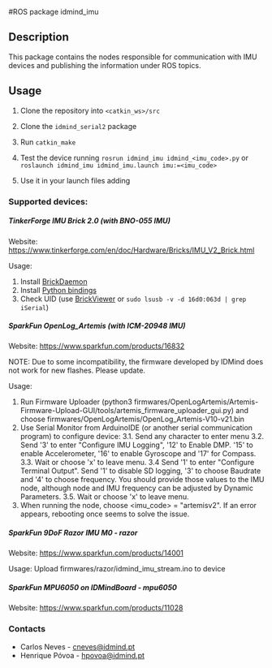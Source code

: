 #ROS package idmind_imu

## Description
This package contains the nodes responsible for communication with IMU devices and publishing the information under ROS topics.

## Usage
1. Clone the repository into `<catkin_ws>/src`
2. Clone the `idmind_serial2` package
3. Run `catkin_make`
4. Test the device running `rosrun idmind_imu idmind_<imu_code>.py` or `roslaunch idmind_imu idmind_imu.launch imu:=<imu_code>`
5. Use it in your launch files adding


    <include file="$(find idmind_imu)/launch/idmind_imu.launch">
        <arg name="imu" value="<imu_code>" />
    </include>
    
### Supported devices:
##### TinkerForge IMU Brick 2.0 (with BNO-055 IMU)
Website: https://www.tinkerforge.com/en/doc/Hardware/Bricks/IMU_V2_Brick.html

Usage:
1. Install [BrickDaemon](https://www.tinkerforge.com/en/doc/Software/Brickd.html#brickd)
2. Install [Python bindings](https://www.tinkerforge.com/en/doc/Software/API_Bindings_Python.html#api-bindings-python-install)
3. Check UID (use [BrickViewer](https://www.tinkerforge.com/en/doc/Software/Brickv.html#brickv) or `sudo lsusb -v -d 16d0:063d | grep iSerial`)


##### SparkFun OpenLog_Artemis (with ICM-20948 IMU)
Website: https://www.sparkfun.com/products/16832

NOTE: Due to some incompatibility, the firmware developed by IDMind does not work for new flashes. Please update.

Usage:
1. Run Firmware Uploader (python3 firmwares/OpenLogArtemis/Artemis-Firmware-Upload-GUI/tools/artemis_firmware_uploader_gui.py) and choose firmwares/OpenLogArtemis/OpenLog_Artemis-V10-v21.bin
3. Use Serial Monitor from ArduinoIDE (or another serial communication program) to configure device:
3.1. Send any character to enter menu
3.2. Send '3' to enter "Configure IMU Logging", '12' to Enable DMP. '15' to enable Accelerometer, '16' to enable Gyroscope and '17' for Compass.
3.3. Wait or choose 'x' to leave menu.
3.4 Send '1' to enter "Configure Terminal Output". Send '1' to disable SD logging, '3' to choose Baudrate and '4' to choose frequency. You should provide those values to the IMU node, although node and IMU frequency can be adjusted by Dynamic Parameters.
3.5. Wait or choose 'x' to leave menu.
4. When running the node, choose <imu_code> = "artemisv2". If an error appears, rebooting once seems to solve the issue.

##### SparkFun 9DoF Razor IMU M0 - razor
Website: https://www.sparkfun.com/products/14001

Usage: Upload firmwares/razor/idmind_imu_stream.ino to device

##### SparkFun MPU6050 on IDMindBoard - mpu6050
Website: https://www.sparkfun.com/products/11028

### Contacts
- Carlos Neves - cneves@idmind.pt
- Henrique Póvoa - hpovoa@idmind.pt